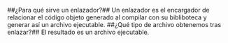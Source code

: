 ##¿Para qué sirve un enlazador?##
Un enlazador es el encargador de relacionar el código objeto generado al compilar con su bibliboteca y generar así un archivo ejecutable.
##¿Qué tipo de archivo obtenemos tras enlazar?##
El resultado es un archivo ejecutable.
